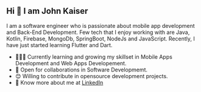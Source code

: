 
## Hi 👋 I am John Kaiser  


I am a software engineer who is passionate about mobile app development and Back-End Development. Few tech that I enjoy working with are Java, Kotlin, Firebase, MongoDb, SpringBoot, NodeJs and JavaScript. Recently, I have just started learning Flutter and Dart.

- 👨🏽‍💻 Currently learning and growing my skillset in Mobile Apps Development and Web Apps Developement.
- 🤝 Open for collaborations in Software Developmemt.
- 😊 Willing to contribute in opensource development projects.
- 👨 Know more about me at [LinkedIn](https://www.linkedin.com/in/john-kaiser-910692212/) 



